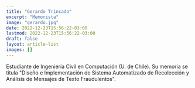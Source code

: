 ```yaml
---
title: "Gerardo Trincado"
excerpt: "Memorista"
image: "gerardo.jpg"
date: 2022-12-23T15:56:22-03:00
lastmod: 2022-12-23T15:56:22-03:00
draft: false
layout: article-list
images: []
---
```


Estudiante de Ingeniería Civil en Computación (U. de Chile). Su memoria se titula "Diseño e Implementación de Sistema Automatizado de Recolección y Análisis de Mensajes de Texto Fraudulentos".